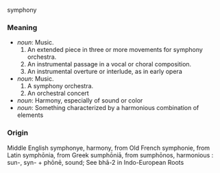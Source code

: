symphony
### Meaning
+ _noun_: Music.
   1. An extended piece in three or more movements for symphony orchestra.
   2. An instrumental passage in a vocal or choral composition.
   3. An instrumental overture or interlude, as in early opera
+ _noun_: Music.
   1. A symphony orchestra.
   2. An orchestral concert
+ _noun_: Harmony, especially of sound or color
+ _noun_: Something characterized by a harmonious combination of elements

### Origin

Middle English symphonye, harmony, from Old French symphonie, from Latin symphōnia, from Greek sumphōniā, from sumphōnos, harmonious : sun-, syn- + phōnē, sound; See bhā-2 in Indo-European Roots


